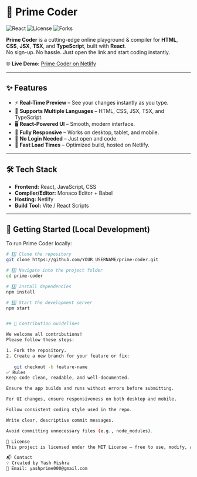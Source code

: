 # 🚀 Prime Coder
![React](https://img.shields.io/badge/React-18-blue?logo=react)
![License](https://img.shields.io/badge/license-MIT-green)
![Forks](https://img.shields.io/github/forks/YashPrime-02/prime-coder?style=social)

**Prime Coder** is a cutting-edge online playground & compiler for **HTML**, **CSS**, **JSX**, **TSX**, and **TypeScript**, built with **React**.  
No sign-up. No hassle. Just open the link and start coding instantly.

🌐 **Live Demo:** [Prime Coder on Netlify](https://wonderful-stardust-b1031b.netlify.app/)

---

## ✨ Features

- ⚡ **Real-Time Preview** – See your changes instantly as you type.
- 🎨 **Supports Multiple Languages** – HTML, CSS, JSX, TSX, and TypeScript.
- 🖥 **React-Powered UI** – Smooth, modern interface.
- 📱 **Fully Responsive** – Works on desktop, tablet, and mobile.
- 🔄 **No Login Needed** – Just open and code.
- 🚀 **Fast Load Times** – Optimized build, hosted on Netlify.

---

## 🛠 Tech Stack

- **Frontend:** React, JavaScript, CSS  
- **Compiler/Editor:** Monaco Editor + Babel  
- **Hosting:** Netlify  
- **Build Tool:** Vite / React Scripts  

---

## 📖 Getting Started (Local Development)

To run Prime Coder locally:

```bash
# 1️⃣ Clone the repository
git clone https://github.com/YOUR_USERNAME/prime-coder.git

# 2️⃣ Navigate into the project folder
cd prime-coder

# 3️⃣ Install dependencies
npm install

# 4️⃣ Start the development server
npm start


## 🤝 Contribution Guidelines

We welcome all contributions!  
Please follow these steps:

1. Fork the repository.
2. Create a new branch for your feature or fix:
  
   git checkout -b feature-name
✅ Rules
Keep code clean, readable, and well-documented.

Ensure the app builds and runs without errors before submitting.

For UI changes, ensure responsiveness on both desktop and mobile.

Follow consistent coding style used in the repo.

Write clear, descriptive commit messages.

Avoid committing unnecessary files (e.g., node_modules).

📜 License
This project is licensed under the MIT License — free to use, modify, and distribute.

📬 Contact
💡 Created by Yash Mishra
📧 Email: yashprime000@gmail.com

